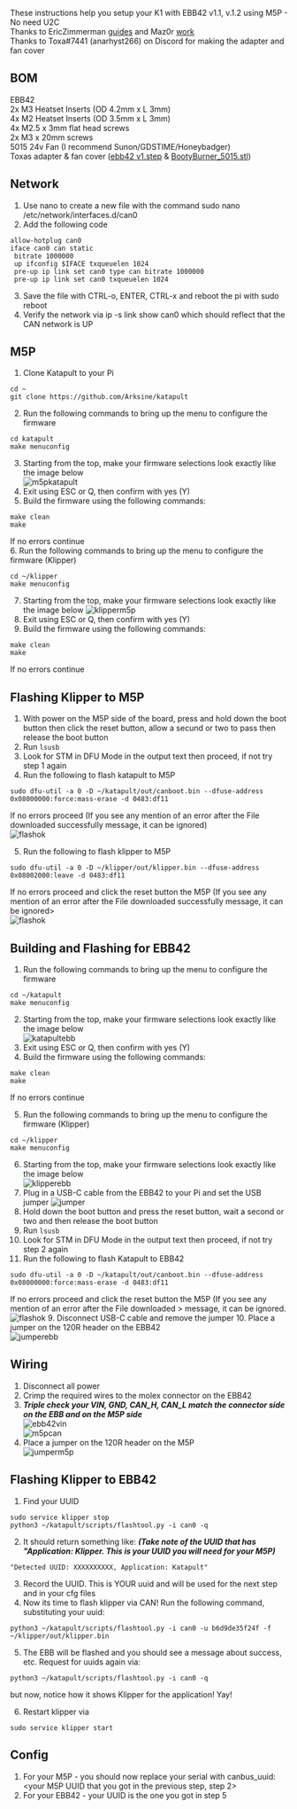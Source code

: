 These instructions help you setup your K1 with EBB42 v1.1, v.1.2 using M5P - No need U2C  
Thanks to EricZimmerman [guides](https://github.com/EricZimmerman/VoronTools/tree/main) and Maz0r [work](https://github.com/maz0r/klipper_canbus)  
Thanks to Toxa#7441 (anarhyst266) on Discord for making the adapter and fan cover


## BOM
EBB42    
2x M3 Heatset Inserts (OD 4.2mm x L 3mm)  
4x M2 Heatset Inserts (OD 3.5mm x L 3mm)  
4x M2.5 x 3mm flat head screws  
2x M3 x 20mm screws  
5015 24v Fan (I recommend Sunon/GDSTIME/Honeybadger)    
Toxas adapter & fan cover ([ebb42 v1.step](https://github.com/sashi/k1ebb42/blob/main/step/ebb42%20v1.step) & [BootyBurner_5015.stl](https://github.com/sashi/k1ebb42/blob/main/step/BootyBurner_5015.stl))  

## Network 
1. Use nano to create a new file with the command sudo nano /etc/network/interfaces.d/can0  
2. Add the following code  
```
allow-hotplug can0
iface can0 can static
 bitrate 1000000
 up ifconfig $IFACE txqueuelen 1024
 pre-up ip link set can0 type can bitrate 1000000
 pre-up ip link set can0 txqueuelen 1024
```
3. Save the file with CTRL-o, ENTER, CTRL-x and reboot the pi with sudo reboot  
4. Verify the network via ip -s link show can0 which should reflect that the CAN network is UP


## M5P
1. Clone Katapult to your Pi  

```
cd ~  
git clone https://github.com/Arksine/katapult
```  
2. Run the following commands to bring up the menu to configure the firmware  
```
cd katapult
make menuconfig
```  
3. Starting from the top, make your firmware selections look exactly like the image below  
![m5pkatapult](img/m5pkatapult.png)  
4. Exit using ESC or Q, then confirm with yes (Y)  
5. Build the firmware using the following commands:  
```
make clean
make
```
If no errors continue  
6. Run the following commands to bring up the menu to configure the firmware (Klipper)
```
cd ~/klipper
make menuconfig
```
7. Starting from the top, make your firmware selections look exactly like the image below
![klipperm5p](img/klipperm5p.png)  
8. Exit using ESC or Q, then confirm with yes (Y)  
9. Build the firmware using the following commands:
```
make clean
make
```
If no errors continue  

## Flashing Klipper to M5P
1. With power on the M5P side of the board, press and hold down the boot button then click the reset button, allow a secund or two to pass then release the boot button  
2. Run ``lsusb``  
3. Look for STM in DFU Mode in the output text then proceed, if not try step 1 again  
4. Run the following to flash katapult to M5P  
```
sudo dfu-util -a 0 -D ~/katapult/out/canboot.bin --dfuse-address 0x08000000:force:mass-erase -d 0483:df11
```
If no errors proceed  (If you see any mention of an error after the File downloaded successfully message, it can be ignored)  
![flashok](img/flashok.png)

5. Run the following to flash klipper to M5P
```
sudo dfu-util -a 0 -D ~/klipper/out/klipper.bin --dfuse-address 0x08002000:leave -d 0483:df11
```
If no errors proceed and click the reset button  the M5P (If you see any mention of an error after the File downloaded successfully message, it can be ignored>  
![flashok](img/flashok.png)

## Building and Flashing for EBB42

1. Run the following commands to bring up the menu to configure the firmware  
```
cd ~/katapult
make menuconfig
``` 

2. Starting from the top, make your firmware selections look exactly like the image below  
![katapultebb](img/katapultebb.png)  
3. Exit using ESC or Q, then confirm with yes (Y)  
4. Build the firmware using the following commands:  
```
make clean
make
```
If no errors continue  

5. Run the following commands to bring up the menu to configure the firmware  (Klipper)
```
cd ~/klipper
make menuconfig
``` 
6. Starting from the top, make your firmware selections look exactly like the image below  
![klipperebb](img/klipperebb.png)  
4. Plug in a USB-C cable from the EBB42 to your Pi and set the USB jumper
![jumper](img/jumper.jpg)  
5. Hold down the boot button and press the reset button, wait a second or two and then release the boot button  
6. Run ``lsusb``  
7. Look for STM in DFU Mode in the output text then proceed, if not try step 2 again  
8. Run the following to flash Katapult to EBB42
```
sudo dfu-util -a 0 -D ~/katapult/out/canboot.bin --dfuse-address 0x08000000:force:mass-erase -d 0483:df11
```
If no errors proceed and click the reset button  the M5P (If you see any mention of an error after the File downloaded >  message, it can be ignored.  
![flashok](img/flashok.png)
9. Disconnect USB-C cable and remove the jumper
10. Place a jumper on the 120R header on the EBB42  
![jumperebb](img/jumperebb.png)


## Wiring
1. Disconnect all power  
2. Crimp the required wires to the molex connector on the EBB42  
3. ***Triple check your VIN, GND, CAN_H, CAN_L match the connector side on the EBB and on the M5P side***  
![ebb42vin](img/ebb42vin.png)  
![m5pcan](img/m5pcan.png)  
4. Place a jumper on the 120R header on the M5P  
![jumperm5p](img/jumperm5p.png)  


## Flashing Klipper to EBB42
1. Find your UUID  
```
sudo service klipper stop
python3 ~/katapult/scripts/flashtool.py -i can0 -q
```
2. It should return something like: ***(Take note of the UUID that has "Application: Klipper. This is your UUID you will need for your M5P)***
```
"Detected UUID: XXXXXXXXXX, Application: Katapult"
```
3. Record the UUID. This is YOUR uuid and will be used for the next step and in your cfg files  
4. Now its time to flash klipper via CAN! Run the following command, substituting your uuid: 
```
python3 ~/katapult/scripts/flashtool.py -i can0 -u b6d9de35f24f -f ~/klipper/out/klipper.bin
```
5. The EBB will be flashed and you should see a message about success, etc. Request for uuids again via:  
```
python3 ~/katapult/scripts/flashtool.py -i can0 -q
```
but now, notice how it shows Klipper for the application! Yay!  

6. Restart klipper via  
```
sudo service klipper start
```

## Config
1. For your M5P - you should now replace your serial with canbus_uuid: <your M5P UUID that you got in the previous step, step 2>  
2. For your EBB42 - your UUID is the one you got in step 5  


